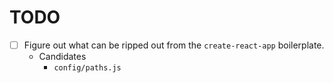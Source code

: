 # TODO

- [ ] Figure out what can be ripped out from the `create-react-app` boilerplate.
  - Candidates
    - `config/paths.js`

